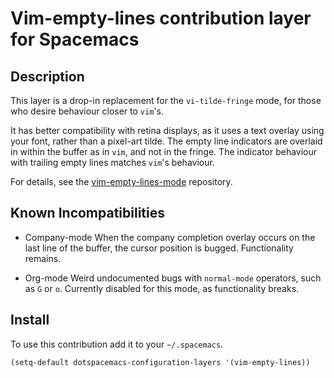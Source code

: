 # Vim-empty-lines contribution layer for Spacemacs

## Description

This layer is a drop-in replacement for the `vi-tilde-fringe` mode,
for those who desire behaviour closer to `vim`'s.

It has better compatibility with retina displays, as it uses a text
overlay using your font, rather than a pixel-art tilde. The empty line
indicators are overlaid in within the buffer as in `vim`, and not in
the fringe. The indicator behaviour with trailing empty lines matches
`vim`'s behaviour.

For details, see the [vim-empty-lines-mode][] repository.

## Known Incompatibilities
- Company-mode
When the company completion overlay occurs on the last line of the buffer, the cursor position is bugged. Functionality remains.

- Org-mode
Weird undocumented bugs with `normal-mode` operators, such as `G` or `o`. Currently disabled for this mode, as functionality breaks.

## Install

To use this contribution add it to your `~/.spacemacs`.

```elisp
(setq-default dotspacemacs-configuration-layers '(vim-empty-lines))
```
[vim-empty-lines-mode]: https://github.com/jmickelin/vim-empty-lines-mode
